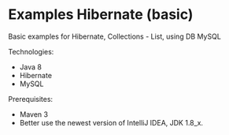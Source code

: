 # Examples Hibernate (basic)

Basic examples for Hibernate, Collections - List, using DB MySQL

Technologies:
- Java 8
- Hibernate
- MySQL

Prerequisites:
- Maven 3
- Better use the newest version of IntelliJ IDEA, JDK 1.8_x.
